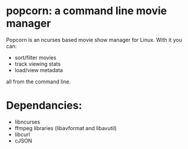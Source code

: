 # popcorn: a command line movie manager

Popcorn is an ncurses based movie show manager for Linux. With it you can:

* sort/filter movies
* track viewing stats
* load/view metadata

all from the command line.

# Dependancies:
* libncurses
* ffmpeg libraries (libavformat and libavutil)
* libcurl
* cJSON
